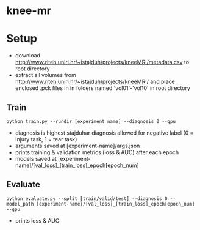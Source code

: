 # knee-mr

# Setup

- download http://www.riteh.uniri.hr/~istajduh/projects/kneeMRI/metadata.csv to root directory
- extract all volumes from http://www.riteh.uniri.hr/~istajduh/projects/kneeMRI/ and place enclosed .pck files in in folders named 'vol01'-'vol10' in root directory

## Train

`python train.py --rundir [experiment name] --diagnosis 0 --gpu`

- diagnosis is highest stajduhar diagnosis allowed for negative label (0 = injury task, 1 = tear task)
- arguments saved at [experiment-name]/args.json
- prints training & validation metrics (loss & AUC) after each epoch
- models saved at [experiment-name]/[val_loss]_[train_loss]_epoch[epoch_num]

## Evaluate

`python evaluate.py --split [train/valid/test] --diagnosis 0 --model_path [experiment-name]/[val_loss]_[train_loss]_epoch[epoch_num] --gpu`

- prints loss & AUC
